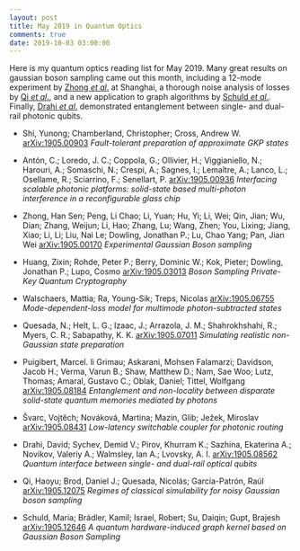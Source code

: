```yaml
---
layout: post
title: May 2019 in Quantum Optics
comments: true
date: 2019-10-03 03:00:00
---
```


Here is my quantum optics reading list for May 2019. Many great results on gaussian boson sampling came out this month, including a 12-mode experiment by [Zhong _et al_.](http://arxiv.org/abs/1905.00170) at Shanghai, a thorough noise analysis of losses by [Qi _et al_.](http://arxiv.org/abs/1905.12075), and a new application to graph algorithms by [Schuld _et al_.](http://arxiv.org/abs/1905.12646). Finally, [Drahi _et al_.](http://arxiv.org/abs/1905.08562) demonstrated entanglement between single- and dual-rail photonic qubits.

<!--more-->

- Shi, Yunong; Chamberland, Christopher; Cross, Andrew W.
[arXiv:1905.00903](http://arxiv.org/abs/1905.00903)
_Fault-tolerant preparation of approximate GKP states_

- Antón, C.; Loredo, J. C.; Coppola, G.; Ollivier, H.; Viggianiello, N.; Harouri, A.; Somaschi, N.; Crespi, A.; Sagnes, I.; Lemaître, A.; Lanco, L.; Osellame, R.; Sciarrino, F.; Senellart, P.
[arXiv:1905.00936](http://arxiv.org/abs/1905.00936)
_Interfacing scalable photonic platforms: solid-state based multi-photon interference in a reconfigurable glass chip_

- Zhong, Han Sen; Peng, Li Chao; Li, Yuan; Hu, Yi; Li, Wei; Qin, Jian; Wu, Dian; Zhang, Weijun; Li, Hao; Zhang, Lu; Wang, Zhen; You, Lixing; Jiang, Xiao; Li, Li; Liu, Nai Le; Dowling, Jonathan P.; Lu, Chao Yang; Pan, Jian Wei
[arXiv:1905.00170](http://arxiv.org/abs/1905.00170)
_Experimental Gaussian Boson sampling_

- Huang, Zixin; Rohde, Peter P.; Berry, Dominic W.; Kok, Pieter; Dowling, Jonathan P.; Lupo, Cosmo
[arXiv:1905.03013](http://arxiv.org/abs/1905.03013)
_Boson Sampling Private-Key Quantum Cryptography_

- Walschaers, Mattia; Ra, Young-Sik; Treps, Nicolas
[arXiv:1905.06755](http://arxiv.org/abs/1905.06755)
_Mode-dependent-loss model for multimode photon-subtracted states_

- Quesada, N.; Helt, L. G.; Izaac, J.; Arrazola, J. M.; Shahrokhshahi, R.; Myers, C. R.; Sabapathy, K. K.
[arXiv:1905.07011](http://arxiv.org/abs/1905.07011)
_Simulating realistic non-Gaussian state preparation_

- Puigibert, Marcel. li Grimau; Askarani, Mohsen Falamarzi; Davidson, Jacob H.; Verma, Varun B.; Shaw, Matthew D.; Nam, Sae Woo; Lutz, Thomas; Amaral, Gustavo C.; Oblak, Daniel; Tittel, Wolfgang
[arXiv:1905.08184](http://arxiv.org/abs/1905.08184)
_Entanglement and non-locality between disparate solid-state quantum memories mediated by photons_

- Švarc, Vojtěch; Nováková, Martina; Mazin, Glib; Ježek, Miroslav
[arXiv:1905.08431](http://arxiv.org/abs/1905.08431)
_Low-latency switchable coupler for photonic routing_

- Drahi, David; Sychev, Demid V.; Pirov, Khurram K.; Sazhina, Ekaterina A.; Novikov, Valeriy A.; Walmsley, Ian A.; Lvovsky, A. I.
[arXiv:1905.08562](http://arxiv.org/abs/1905.08562)
_Quantum interface between single- and dual-rail optical qubits_

- Qi, Haoyu; Brod, Daniel J.; Quesada, Nicolás; García-Patrón, Raúl
[arXiv:1905.12075](http://arxiv.org/abs/1905.12075)
_Regimes of classical simulability for noisy Gaussian boson sampling_

- Schuld, Maria; Brádler, Kamil; Israel, Robert; Su, Daiqin; Gupt, Brajesh
[arXiv:1905.12646](http://arxiv.org/abs/1905.12646)
_A quantum hardware-induced graph kernel based on Gaussian Boson Sampling_
